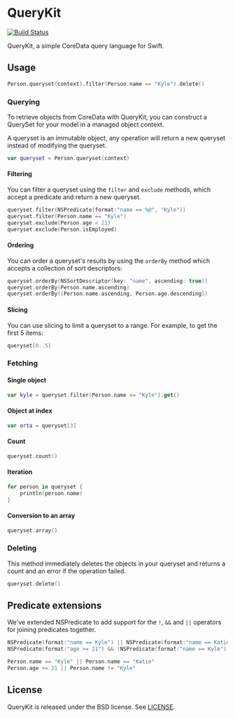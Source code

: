 QueryKit
========

[![Build Status](http://img.shields.io/travis/kylef/QueryKit/master.svg?style=flat)](https://travis-ci.org/kylef/QueryKit)

QueryKit, a simple CoreData query language for Swift.

## Usage

```swift
Person.queryset(context).filter(Person.name == "Kyle").delete()
```

### Querying

To retrieve objects from CoreData with QueryKit, you can construct a QuerySet
for your model in a managed object context.

A queryset is an immutable object, any operation will return a new queryset
instead of modifying the queryset.

```swift
var queryset = Person.queryset(context)
```

#### Filtering

You can filter a queryset using the `filter` and `exclude` methods, which
accept a predicate and return a new queryset.

```swift
queryset.filter(NSPredicate(format:"name == %@", "Kyle"))
queryset.filter(Person.name == "Kyle")
queryset.exclude(Person.age < 21)
queryset.exclude(Person.isEmployed)
```

#### Ordering

You can order a queryset's results by using the `orderBy` method which accepts
a collection of sort descriptors:

```swift
queryset.orderBy(NSSortDescriptor(key: "name", ascending: true))
queryset.orderBy(Person.name.ascending)
queryset.orderBy([Person.name.ascending, Person.age.descending])
```

#### Slicing

You can use slicing to limit a queryset to a range. For example, to get the
first 5 items:

```swift
queryset[0..5]
```

### Fetching

#### Single object

```swift
var kyle = queryset.filter(Person.name == "Kyle").get()
```

#### Object at index

```swift
var orta = queryset[3]
```

#### Count

```swift
queryset.count()
```

#### Iteration

```swift
for person in queryset {
    println(person.name)
}
```

#### Conversion to an array

```swift
queryset.array()
```

### Deleting

This method immediately deletes the objects in your queryset and returns a
count and an error if the operation failed.

```swift
queryset.delete()
```

## Predicate extensions

We've extended NSPredicate to add support for the `!`, `&&` and `||` operators
for joining predicates together.

```swift
NSPredicate(format:"name == Kyle") || NSPredicate(format:"name == Katie")
NSPredicate(format:"age >= 21") && !NSPredicate(format:"name == Kyle")
```

```swift
Person.name == "Kyle" || Person.name == "Katie"
Person.age >= 21 || Person.name != "Kyle"
```

## License

QueryKit is released under the BSD license. See [LICENSE](LICENSE).

